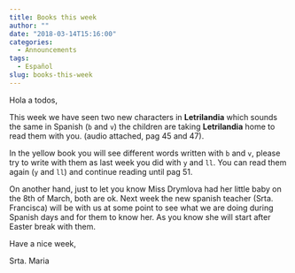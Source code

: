 ```yaml
---
title: Books this week
author: ""
date: "2018-03-14T15:16:00"
categories:
  - Announcements
tags:
  - Español
slug: books-this-week
---
```


Hola a todos,

This week we have seen two new characters in **Letrilandia** which sounds the same in Spanish (`b` and `v`) the children are taking **Letrilandia** home to read them with you. (audio attached, pag 45 and 47).

In the yellow book you will see different words written with `b` and `v`, please try to write with them as last week you did with `y` and `ll`. You can read them again (`y` and `ll`) and continue reading until pag 51.

On another hand, just to let you know Miss Drymlova had her little baby on the 8th of March, both are ok. Next week the new spanish teacher (Srta. Francisca) will be with us at some point to see what we are doing during Spanish days and for them to know her. As you know she will start after Easter break with them.

Have a nice week,

Srta. Maria

